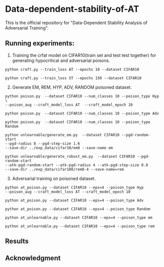 # Data-dependent-stability-of-AT
This is the official repository for "Data-Dependent Stability Analysis of Adversarial Training".  
## Running experiments:  
1. Training the crfat model on CIFAR10(train set and test test together) for generating hypocritical and adversarial poisons.  
  ```
  python craft.py --train_loss AT --epochs 10 --dataset CIFAR10
  ```     
  ```
  python craft.py --train_loss ST --epochs 150 --dataset CIFAR10
  ```
2. Generate EM, REM, HYP, ADV, RANDOM poisoned dataset.  
  ```
  python poison.py  --dataset CIFAR10 --num_classes 10 --poison_type Hyp  \ 
  --poison_aug --craft_model_loss AT  --craft_model_epoch 10
  ```    
  ```
  python poison.py  --dataset CIFAR10 --num_classes 10 --poison_type Adv
  ```      
  ```
  python poison.py  --dataset CIFAR10 --num_classes 10 --poison_type Random
  ```         
  ```
  python unlearnable/generate_em.py  --dataset CIFAR10 --pgd-random-start  
  --pgd-radius 8 --pgd-step-size 1.6   
  --save-dir ../exp_data/cifar10/em8 --save-name em
  ```
  ```
  python unlearnable/generate_robust_em.py  --dataset CIFAR10 --pgd-random-start 
  --atk-pgd-random-start --atk-pgd-radius 4 --atk-pgd-step-size 0.8    
  --save-dir ../exp_data/cifar100/rem8-4 --save-name=rem
  ```
3. Adversarial training on poisoned dataset.    
  ```
  python at_poison.py --dataset CIFAR10 --eps=4 --poison_type Hyp   
  --poison_aug --craft_model_loss AT --craft_model_epoch 10
  ```    
  ```
  python at_poison.py --dataset CIFAR10 --eps=4 --poison_type Adv
  ```   
  ```
  python at_poison.py --dataset CIFAR10 --eps=4 --poison_type Random
  ```      
  ```
  python at_unlearnable.py --dataset CIFAR10 --eps=4 --poison_type em
  ```
   ```
  python at_unlearnable.py --dataset CIFAR10 --eps=4 --poison_type rem
  ```
  

## Results
## Acknowledgment
